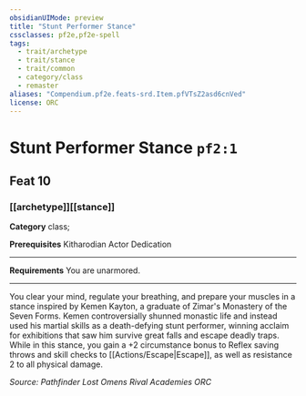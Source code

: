 ```yaml
---
obsidianUIMode: preview
title: "Stunt Performer Stance"
cssclasses: pf2e,pf2e-spell
tags:
  - trait/archetype
  - trait/stance
  - trait/common
  - category/class
  - remaster
aliases: "Compendium.pf2e.feats-srd.Item.pfVTsZ2asd6cnVed"
license: ORC
---
```

# Stunt Performer Stance `pf2:1`
## Feat 10
### [[archetype]][[stance]]

**Category** class; 



**Prerequisites** Kitharodian Actor Dedication
* * *
**Requirements** You are unarmored.

* * *

You clear your mind, regulate your breathing, and prepare your muscles in a stance inspired by Kemen Kayton, a graduate of Zimar's Monastery of the Seven Forms. Kemen controversially shunned monastic life and instead used his martial skills as a death-defying stunt performer, winning acclaim for exhibitions that saw him survive great falls and escape deadly traps. While in this stance, you gain a +2 circumstance bonus to Reflex saving throws and skill checks to [[Actions/Escape|Escape]], as well as resistance 2 to all physical damage.

*Source: Pathfinder Lost Omens Rival Academies*
*ORC*